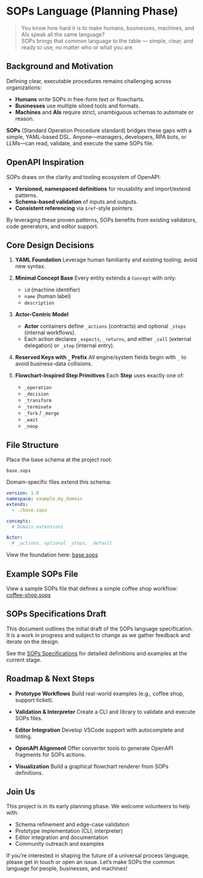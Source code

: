 # SOPs Language (Planning Phase)

> You know how hard it is to make humans, businesses, machines, and AIs speak all the same language?  
> SOPs brings that common language to the table — simple, clear, and ready to use, no matter who or what you are.

## Background and Motivation

Defining clear, executable procedures remains challenging across organizations:

* **Humans** write SOPs in free-form text or flowcharts.
* **Businesses** use multiple siloed tools and formats.
* **Machines** and **AIs** require strict, unambiguous schemas to automate or reason.

**SOPs** (Standard Operation Procedure standard) bridges these gaps with a simple, YAML-based DSL. Anyone—managers, developers, RPA bots, or LLMs—can read, validate, and execute the same SOPs file.

## OpenAPI Inspiration

SOPs draws on the clarity and tooling ecosystem of OpenAPI:

* **Versioned, namespaced definitions** for reusability and import/extend patterns.
* **Schema-based validation** of inputs and outputs.
* **Consistent referencing** via `$ref`-style pointers.

By leveraging these proven patterns, SOPs benefits from existing validators, code generators, and editor support.

## Core Design Decisions

1. **YAML Foundation**
   Leverage human familiarity and existing tooling; avoid new syntax.

2. **Minimal Concept Base**
   Every entity extends a `Concept` with only:

    * `id` (machine identifier)
    * `name` (human label)
    * `description`

3. **Actor-Centric Model**

    * **Actor** containers define `_actions` (contracts) and optional `_steps` (internal workflows).
    * Each action declares `_expects`, `_returns`, and either `_call` (external delegation) or `_step` (internal entry).

4. **Reserved Keys with `_` Prefix**
   All engine/system fields begin with `_` to avoid business-data collisions.

5. **Flowchart-Inspired Step Primitives**
   Each **Step** uses exactly one of:

    * `_operation`
    * `_decision`
    * `_transform`
    * `_terminate`
    * `_fork` / `_merge`
    * `_wait`
    * `_noop`

## File Structure

Place the base schema at the project root:

```
base.sops
```

Domain-specific files extend this schema:

```yaml
version: 1.0
namespace: example.my_domain
extends:
  - ./base.sops

concepts:
  # Domain extensions

Actor:
  # _actions, optional _steps, _default
```

View the foundation here: [base.sops](./base.sops)

## Example SOPs File
View a sample SOPs file that defines a simple coffee shop workflow: [coffee-shop.sops](./examples/coffee-shop.sops)

## SOPs Specifications Draft

This document outlines the initial draft of the SOPs language specification. It is a work in progress and subject to change as we gather feedback and iterate on the design.

See the [SOPs Specifications](./docs/README.md) for detailed definitions and examples at the current stage.

## Roadmap & Next Steps

* **Prototype Workflows**
  Build real-world examples (e.g., coffee shop, support ticket).

* **Validation & Interpreter**
  Create a CLI and library to validate and execute SOPs files.

* **Editor Integration**
  Develop VSCode support with autocomplete and linting.

* **OpenAPI Alignment**
  Offer converter tools to generate OpenAPI fragments for SOPs actions.

* **Visualization**
  Build a graphical flowchart renderer from SOPs definitions.

## Join Us

This project is in its early planning phase. We welcome volunteers to help with:

* Schema refinement and edge-case validation
* Prototype implementation (CLI, interpreter)
* Editor integration and documentation
* Community outreach and examples

If you’re interested in shaping the future of a universal process language, please get in touch or open an issue. Let’s make SOPs the common language for people, businesses, and machines!
